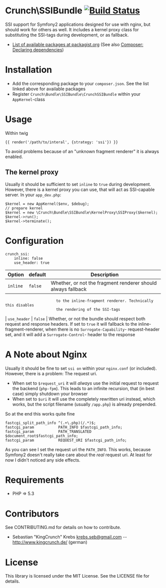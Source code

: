 Crunch\SSIBundle [![Build Status](https://secure.travis-ci.org/CrunchPHP/SSIBundle.png)](http://travis-ci.org/CrunchPHP/SSIBundle)
============
SSI support for Symfony2 applications designed for use with nginx, but should work for others
as well. It includes a kernel proxy class for substituting the SSI-tags during development, or as fallback.

* [List of available packages at packagist.org](http://packagist.org/packages/crunch/ssi-bundle)
  (See also [Composer: Declaring dependencies](http://getcomposer.org/doc/00-intro.md#declaring-dependencies))

Installation
============

* Add the corresponding package to your `composer.json`. See the list linked above for available packages
* Register `Crunch\Bundle\SSIBundle\CrunchSSIBundle` within your `AppKernel`-class

Usage
=====
Within twig

    {{ render('/path/to/interal', {strategy: 'ssi'}) }}

To avoid problems because of an "unknown fragment renderer" it is always enabled.

The kernel proxy
----------------
Usually it should be sufficient to set `inline` to `true` during development. However, there is a
kernel proxy you can use, that will act as SSI-capable server. In your `app_dev.php`:

    $kernel = new AppKernel($env, $debug);
    // prepare kernel
    $kernel = new \Crunch\Bundle\SSIBundle\KernelProxy\SSIProxy($kernel);
    $kernel->run();
    $kernel->terminate();



Configuration
=============

    crunch_ssi:
        inline: false
        use_header: true

| Option       | default | Description
| ------------ | ------- | -----------
| `inline`     | `false` | Whether, or not the fragment renderer should always fallback
                           to the inline-fragment renderer. Technically this disables
                           the rendering of the SSI-tags
| `use_header` | `false` | Whether, or not the bundle should respect both request and
                           response headers. If set to `true` it will fallback to the
                           inline-fragment-renderer, when there is no `Surrogate-Capability`-
                           request-header set, and it will add a `Surrogate-Control`-
                           header to the response

A Note about Nginx
==================
Usually it should be fine to set `ssi on` within your `nginx.conf` (or included). However,
there is a problem: The request uri.

* When set to `$request_uri` it will _always_ use the initial request to request the backend
  (`php-fpm`). This leads to an infinite recursion, that (in best case) simply shutdown
  your browser
* When set to `$uri` it will use the completely rewritten uri instead, which works, but
  the script filename (usually `/app.php`) is already prepended.

So at the end this works quite fine


    fastcgi_split_path_info ^(.+\.php)(/.*)$;
    fastcgi_param           PATH_INFO $fastcgi_path_info;
    fastcgi_param           PATH_TRANSLATED $document_root$fastcgi_path_info;
    fastcgi_param           REQUEST_URI $fastcgi_path_info;

As you can see I set the request uri the `PATH_INFO`. This works, because Symfony2 doesn't
really take care about the _real_ request uri. At least for now I didn't noticed any
side effects.


Requirements
============
* PHP => 5.3

Contributors
============
See CONTRIBUTING.md for details on how to contribute.

* Sebastian "KingCrunch" Krebs <krebs.seb@gmail.com> -- http://www.kingcrunch.de/ (german)

License
=======
This library is licensed under the MIT License. See the LICENSE file for details.
